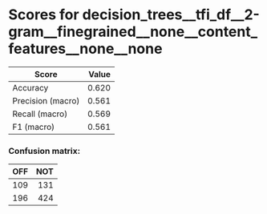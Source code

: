 # Scores for decision_trees__tfi_df__2-gram__finegrained__none__content_features__none__none
|      Score      |Value|
|-----------------|----:|
|Accuracy         |0.620|
|Precision (macro)|0.561|
|Recall (macro)   |0.569|
|F1 (macro)       |0.561|

### Confusion matrix:
|OFF|NOT|
|--:|--:|
|109|131|
|196|424|
